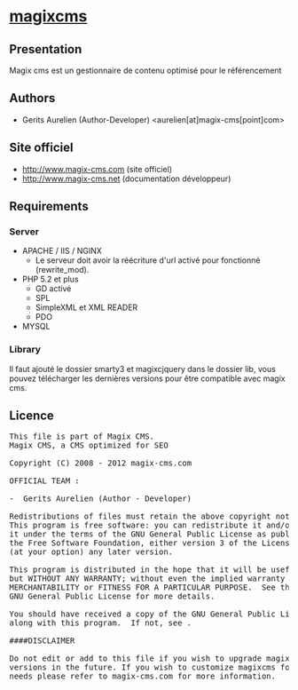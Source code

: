 [magixcms](http://www.magix-cms.com/)
===================================================

Presentation
------------

Magix cms est un gestionnaire de contenu optimisé pour le référencement

Authors
-------

 * Gerits Aurelien (Author-Developer) <aurelien[at]magix-cms[point]com>
 
Site officiel
-----

 * http://www.magix-cms.com (site officiel)
 * http://www.magix-cms.net (documentation développeur)

Requirements
------------

### Server
 * APACHE / IIS / NGINX
     * Le serveur doit avoir la réécriture d'url activé pour fonctionné (rewrite_mod).
 * PHP 5.2 et plus
     * GD activé
     * SPL
     * SimpleXML et XML READER
     * PDO
 * MYSQL

### Library
Il faut ajouté le dossier smarty3 et magixcjquery dans le dossier lib,
vous pouvez télécharger les dernières versions pour être compatible avec magix cms.

Licence
------------

<pre>
This file is part of Magix CMS.
Magix CMS, a CMS optimized for SEO

Copyright (C) 2008 - 2012 magix-cms.com <support[at]magix-cms[point]com>

OFFICIAL TEAM :

-  Gerits Aurelien (Author - Developer) <aurelien[at]magix-cms[point]com>

Redistributions of files must retain the above copyright notice.
This program is free software: you can redistribute it and/or modify
it under the terms of the GNU General Public License as published by
the Free Software Foundation, either version 3 of the License, or
(at your option) any later version.

This program is distributed in the hope that it will be useful,
but WITHOUT ANY WARRANTY; without even the implied warranty of
MERCHANTABILITY or FITNESS FOR A PARTICULAR PURPOSE.  See the
GNU General Public License for more details.

You should have received a copy of the GNU General Public License
along with this program.  If not, see <http://www.gnu.org/licenses/>.

####DISCLAIMER

Do not edit or add to this file if you wish to upgrade magixcms to newer
versions in the future. If you wish to customize magixcms for your
needs please refer to magix-cms.com for more information.
</pre>
